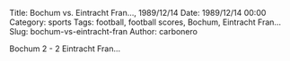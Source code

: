Title: Bochum vs. Eintracht Fran…, 1989/12/14
Date: 1989/12/14 00:00
Category: sports
Tags: football, football scores, Bochum, Eintracht Fran…
Slug: bochum-vs-eintracht-fran
Author: carbonero


Bochum 2 - 2 Eintracht Fran…
